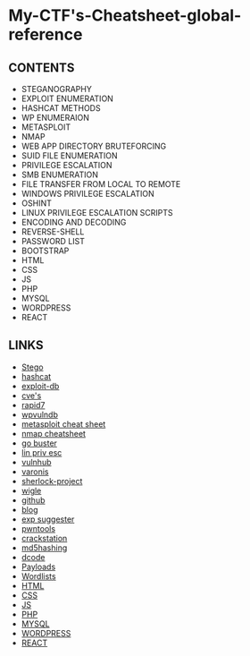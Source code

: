 #  My-CTF's-Cheatsheet-global-reference

## CONTENTS 

* STEGANOGRAPHY
* EXPLOIT ENUMERATION
* HASHCAT METHODS
* WP ENUMERAION
* METASPLOIT
* NMAP
* WEB APP DIRECTORY BRUTEFORCING
* SUID FILE ENUMERATION
* PRIVILEGE ESCALATION
* SMB ENUMERATION
* FILE TRANSFER FROM LOCAL TO REMOTE
* WINDOWS PRIVILEGE ESCALATION
* OSHINT 
* LINUX PRIVILEGE ESCALATION SCRIPTS
* ENCODING AND DECODING
* REVERSE-SHELL
* PASSWORD LIST
* BOOTSTRAP
* HTML
* CSS
* JS
* PHP
* MYSQL 
* WORDPRESS
* REACT 

## LINKS 

* [Stego](https://0xrick.github.io/lists/stego/)
* [hashcat](https://hashcat.net/hashcat/#features-algos)
* [exploit-db](https://www.exploit-db.com/)
* [cve's](https://cve.mitre.org) 
* [rapid7](https://www.rapid7.com/db)
* [wpvulndb](https://wpvulndb.com/)
* [metasploit cheat sheet](https://www.stationx.net/metasploit-cheat-sheet/)
* [nmap cheatsheet](https://hackertarget.com/nmap-cheatsheet-a-quick-reference-guide/) 
* [go buster](https://redteamtutorials.com/2018/11/19/gobuster-cheatsheet/)
* [lin priv esc](https://www.hackingarticles.in/linux-privilege-escalation-using-exploiting-sudo-rights/)
* [vulnhub](https://www.hackingarticles.in/privilege-escalation-cheatsheet-vulnhub/)
* [varonis](https://www.varonis.com/blog/what-is-mimikatz/)
* [sherlock-project](https://github.com/sherlock-project/sherlock)
* [wigle](https://www.wigle.net/)
* [github](https://github.com/rebootuser/LinEnum/blob/master/LinEnum.sh)
* [blog](https://blog.g0tmi1k.com/2011/08/basic-linux-privilege-escalation)
* [exp suggester](https://github.com/mzet-/linux-exploit-suggester/)
* [pwntools](https://docs.pwntools.com)
* [crackstation](https://crackstation.net/)
* [md5hashing](https://md5hashing.net/)
* [dcode](https://www.dcode.fr/rot-cipher)
* [Payloads](https://github.com/swisskyrepo/PayloadsAllTheThings/blob/master/Methodology%20and%20Resources/)
* [Wordlists](https://github.com/DavidWittman/wpxmlrpcbrute/blob/master/wordlists/1000-most-common-passwords.txt)
* [HTML](https://websitesetup.org/html5-cheat-sheet/)
* [CSS](https://websitesetup.org/css3-cheat-sheet/)
* [JS](https://websitesetup.org/javascript-cheat-sheet/)
* [PHP](https://websitesetup.org/php-cheat-sheet/)
* [MYSQL](https://websitesetup.org/mysql-cheat-sheet/)
* [WORDPRESS](https://websitesetup.org/wordpress-cheat-sheet/)
* [REACT](https://reactcheatsheet.com/)

   

